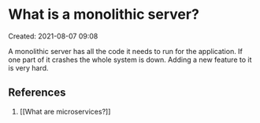 # What is a monolithic server?
Created: 2021-08-07 09:08

A monolithic server has all the code it needs to run for the application. If one part of it crashes the whole system is down. Adding a new feature to it is very hard. 

## References
1.  [[What are microservices?]]